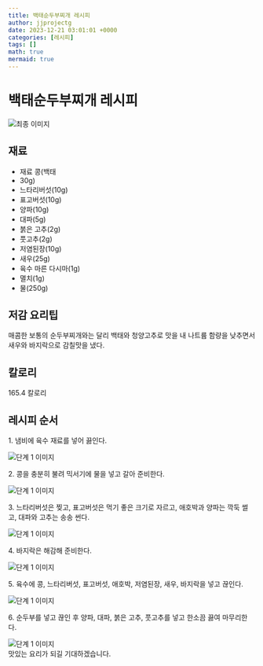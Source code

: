 ```yaml
---
title: 백태순두부찌개 레시피
author: jjprojectg
date: 2023-12-21 03:01:01 +0000
categories: [레시피]
tags: []
math: true
mermaid: true
---
```

<meta name="og:type" content="website"/>
<meta charset="UTF-8"/>
<div class="header">
  <h1>백태순두부찌개 레시피</h1>
</div>

<div class="container my-4">
  <div class="row">
    <div class="col-12 col-md-6">
      <div class="recipe-image">
        <img src="http://www.foodsafetykorea.go.kr/uploadimg/cook/10_00281_2.png" class="step-image" alt="최종 이미지"/>
      </div>
    </div>
    <div class="col-12 col-md-6">
      <div class="ingredients">
        <h2>재료</h2>
        <ul class="card">
          <li> 재료 콩(백태 </li>
          <li>  30g) </li>
          <li>  느타리버섯(10g) </li>
          <li>  표고버섯(10g) </li>
          <li> 양파(10g) </li>
          <li>  대파(5g) </li>
          <li>  붉은 고추(2g) </li>
          <li>  풋고추(2g) </li>
          <li> 저염된장(10g) </li>
          <li>  새우(25g) </li>
          <li> 육수 마른 다시마(1g) </li>
          <li>  멸치(1g) </li>
          <li>  물(250g) </li>
</ul>
      </div>
    </div>
    <div class="col-12 col-md-6">
      <div class="ingredients">
        <h2>저감 요리팁</h2>
        <div class="card"> 
          <p>
            매콤한 보통의 순두부찌개와는 달리 백태와 청양고추로
맛을 내 나트륨 함량을 낮추면서 새우와 바지락으로 감칠맛을 냈다.
          </p>
        </div>
      </div>
      <div class="ingredients">
        <h2>칼로리</h2>
        <div class="card"> 
          <p>
            165.4 칼로리
          </p>
        </div>
      </div>
    </div>
  </div>

  <h2 class="my-4">레시피 순서</h2>
  <div class="card recipe-card">
    <div class="card-body recipe-step">
      <p class="card-text step-description">1. 냄비에 육수 재료를 넣어 끓인다.</p>
      <img src="http://www.foodsafetykorea.go.kr/uploadimg/cook/20_00281_1.png" alt="단계 1 이미지" class="step-image"/>
    </div>
  </div>
  <div class="card recipe-card">
    <div class="card-body recipe-step">
      <p class="card-text step-description">2. 콩을 충분히 불려 믹서기에 물을
넣고 갈아 준비한다.</p>
      <img src="http://www.foodsafetykorea.go.kr/uploadimg/cook/20_00281_2.png" alt="단계 1 이미지" class="step-image"/>
    </div>
  </div>
  <div class="card recipe-card">
    <div class="card-body recipe-step">
      <p class="card-text step-description">3. 느타리버섯은 찢고, 표고버섯은 먹기
좋은 크기로 자르고, 애호박과
양파는 깍둑 썰고, 대파와 고추는
송송 썬다.</p>
      <img src="http://www.foodsafetykorea.go.kr/uploadimg/cook/20_00281_3.png" alt="단계 1 이미지" class="step-image"/>
    </div>
  </div>
  <div class="card recipe-card">
    <div class="card-body recipe-step">
      <p class="card-text step-description">4. 바지락은 해감해 준비한다.</p>
      <img src="http://www.foodsafetykorea.go.kr/uploadimg/cook/20_00281_4.png" alt="단계 1 이미지" class="step-image"/>
    </div>
  </div>
  <div class="card recipe-card">
    <div class="card-body recipe-step">
      <p class="card-text step-description">5. 육수에 콩, 느타리버섯, 표고버섯,
애호박, 저염된장, 새우, 바지락을
넣고 끊인다.</p>
      <img src="http://www.foodsafetykorea.go.kr/uploadimg/cook/20_00281_5.png" alt="단계 1 이미지" class="step-image"/>
    </div>
  </div>
  <div class="card recipe-card">
    <div class="card-body recipe-step">
      <p class="card-text step-description">6. 순두부를 넣고 끊인 후 양파, 대파,
붉은 고추, 풋고추를 넣고 한소끔
끓여 마무리한다.</p>
      <img src="http://www.foodsafetykorea.go.kr/uploadimg/cook/20_00281_6.png" alt="단계 1 이미지" class="step-image"/>
    </div>
  </div>

</div>
맛있는 요리가 되길 기대하겠습니다.
